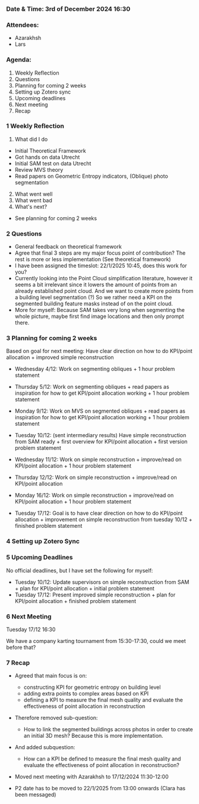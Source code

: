 ### Date & Time: 3rd of December 2024 16:30

### Attendees: 
- Azarakhsh
- Lars

### Agenda:
1. Weekly Reflection
2. Questions
3. Planning for coming 2 weeks
4. Setting up Zotero sync
5. Upcoming deadlines
6. Next meeting
7. Recap

### 1 Weekly Reflection
1. What did I do
- Initial Theoretical Framework
- Got hands on data Utrecht
- Initial SAM test on data Utrecht
- Review MVS theory
- Read papers on Geometric Entropy indicators, (Oblique) photo segmentation
2. What went well
3. What went bad
4. What's next?
- See planning for coming 2 weeks

### 2 Questions
- General feedback on theoretical framework
- Agree that final 3 steps are my major focus point of contribution? The rest is more or less implementation (See theoretical framework)
- I have been assigned the timeslot: 22/1/2025 10:45, does this work for you?
- Currently looking into the Point Cloud simplification literature, however it seems a bit irrelevant since it lowers the amount of points from an already established point cloud. And we want to create more points from a building level segmentation (?) So we rather need a KPI on the segmented building feature masks instead of on the point cloud.
- More for myself: Because SAM takes very long when segmenting the whole picture, maybe first find image locations and then only prompt there.

### 3 Planning for coming 2 weeks
Based on goal for next meeting: 
Have clear direction on how to do KPI/point allocation + improved simple reconstruction

- Wednesday 4/12: Work on segmenting obliques + 1 hour problem statement
- Thursday 5/12: Work on segmenting obliques + read papers as inspiration for how to get KPI/point allocation working + 1 hour problem statement
- Monday 9/12: Work on MVS on segmented obliques + read papers as inspiration for how to get KPI/point allocation working + 1 hour problem statement
- Tuesday 10/12: (sent intermediary results) Have simple reconstruction from SAM ready + first overview for KPI/point allocation + first version problem statement


- Wednesday 11/12: Work on simple reconstruction + improve/read on KPI/point allocation + 1 hour problem statement
- Thursday 12/12: Work on simple reconstruction + improve/read on KPI/point allocation
- Monday 16/12: Work on simple reconstruction + improve/read on KPI/point allocation + 1 hour problem statement
- Tuesday 17/12: Goal is to have clear direction on how to do KPI/point allocation + improvement on simple reconstruction from tuesday 10/12 + finished problem statement

### 4 Setting up Zotero Sync

### 5 Upcoming Deadlines
No official deadlines, but I have set the following for myself:
- Tuesday 10/12: Update supervisors on simple reconstruction from SAM + plan for KPI/point allocation + initial problem statement
- Tuesday 17/12: Present improved simple reconstruction + plan for KPI/point allocation + finished problem statement

### 6 Next Meeting
Tuesday 17/12 16:30

We have a company karting tournament from 15:30-17:30, could we meet before that?

### 7 Recap
- Agreed that main focus is on:
  - constructing KPI for geometric entropy on building level
  - adding extra points to complex areas based on KPI
  - defining a KPI to measure the final mesh quality and evaluate the effectiveness of point allocation in reconstruction

- Therefore removed sub-question:
  - How to link the segmented buildings across photos in order to create an initial 3D mesh? Because this is more implementation.
- And added subquestion:
  - How can a KPI be defined to measure the final mesh quality and evaluate the effectiveness of point allocation in reconstruction?

- Moved next meeting with Azarakhsh to 17/12/2024 11:30-12:00
- P2 date has to be moved to 22/1/2025 from 13:00 onwards (Clara has been messaged)
